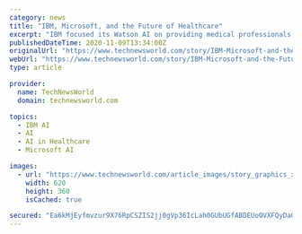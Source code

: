 ```yaml
---
category: news
title: "IBM, Microsoft, and the Future of Healthcare"
excerpt: "IBM focused its Watson AI on providing medical professionals with diagnostic tools allowing them to diagnose even the most mysterious illnesses more accurately. Simultaneously, Microsoft recently ..."
publishedDateTime: 2020-11-09T13:34:00Z
originalUrl: "https://www.technewsworld.com/story/IBM-Microsoft-and-the-Future-of-Healthcare-86911.html"
webUrl: "https://www.technewsworld.com/story/IBM-Microsoft-and-the-Future-of-Healthcare-86911.html"
type: article

provider:
  name: TechNewsWorld
  domain: technewsworld.com

topics:
  - IBM AI
  - AI
  - AI in Healthcare
  - Microsoft AI

images:
  - url: "https://www.technewsworld.com/article_images/story_graphics_xlarge/xl-2019-medical-research-1.jpg"
    width: 620
    height: 360
    isCached: true

secured: "Ea6kMjEyfmvzur9X76RpCSZIS2jj0gVp36IcLah0GUbUGfABDEUoOVXFQyDaGSNM+blL02wNT+skmqHWGA3ksApc1MqTjCb8NTig1w0fnUyczmWad99OPJ/j7kywXpv7cCFKECZ6uE0X4Y4qtYUsljKHegbbLjbKnNMYyOBpouq3/3U1koRelxQJN/CZMsFpom84eiegVTZg6mH4aiNqcOXo99Kh0jsx4FiMy/lfjNQICBICaEO1W6b5xy2uMfHe2sBcv2cT3fapkMGXrvtRL73gPvfvlNaimdSponjtQgjusVVTj5as1i0Ez5LgLnyYy3tN9xjLaejAm4XrBMn/u/nnnHkefhkEB7/SsONi12M=;1drbS0hJgfB1hFhR8aY5pQ=="
---
```


